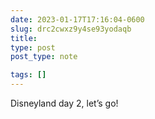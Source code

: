 ```yaml
---
date: 2023-01-17T17:16:04-0600
slug: drc2cwxz9y4se93yodaqb
title: 
type: post
post_type: note

tags: []
---
```

Disneyland day 2, let’s go!



